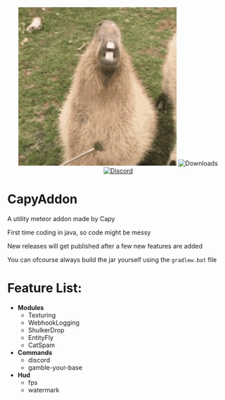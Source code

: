 <div align="center">
    <img src="./src/main/resources/assets/template/icon.png" alt="Logo" width="360" height="360">
    <a><img src="https://img.shields.io/github/downloads/CapyKing10/CapyAddon/total?style=for-the-badge" alt="Downloads"/></a>
    <a href="https://dsc.gg/capyking10"><img src="https://img.shields.io/badge/CapyAddon_Support-Discord-Blue?style=for-the-badge" alt="Discord"/></a>
</div>

# CapyAddon

A utility meteor addon made by Capy

First time coding in java, so code might be messy

New releases will get published after a few new features are added

You can ofcourse always build the jar yourself using the `gradlew.bat` file

# Feature List:
- **Modules**
    - Texturing
    - WebhookLogging
    - ShulkerDrop
    - EntityFly
    - CatSpam
- **Commands**
   - discord
   - gamble-your-base
- **Hud**
   - fps
   - watermark
